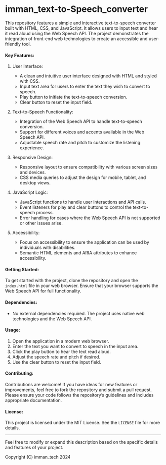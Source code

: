 # imman_text-to-Speech_converter
This repository features a simple and interactive text-to-speech converter built with HTML, CSS, and JavaScript. It allows users to input text and hear it read aloud using the Web Speech API. The project demonstrates the integration of front-end web technologies to create an accessible and user-friendly tool.


#### Key Features:
1. User Interface:
   - A clean and intuitive user interface designed with HTML and styled with CSS.
   - Input text area for users to enter the text they wish to convert to speech.
   - Play button to initiate the text-to-speech conversion.
   - Clear button to reset the input field.

2. Text-to-Speech Functionality:
   - Integration of the Web Speech API to handle text-to-speech conversion.
   - Support for different voices and accents available in the Web Speech API.
   - Adjustable speech rate and pitch to customize the listening experience.

3. Responsive Design:
   - Responsive layout to ensure compatibility with various screen sizes and devices.
   - CSS media queries to adjust the design for mobile, tablet, and desktop views.

4. JavaScript Logic:
   - JavaScript functions to handle user interactions and API calls.
   - Event listeners for play and clear buttons to control the text-to-speech process.
   - Error handling for cases where the Web Speech API is not supported or other issues arise.

5. Accessibility:
   - Focus on accessibility to ensure the application can be used by individuals with disabilities.
   - Semantic HTML elements and ARIA attributes to enhance accessibility.

#### Getting Started:
To get started with the project, clone the repository and open the `index.html` file in your web browser. Ensure that your browser supports the Web Speech API for full functionality.

#### Dependencies:
- No external dependencies required. The project uses native web technologies and the Web Speech API.

#### Usage:
1. Open the application in a modern web browser.
2. Enter the text you want to convert to speech in the input area.
3. Click the play button to hear the text read aloud.
4. Adjust the speech rate and pitch if desired.
5. Use the clear button to reset the input field.

#### Contributing:
Contributions are welcome! If you have ideas for new features or improvements, feel free to fork the repository and submit a pull request. Please ensure your code follows the repository’s guidelines and includes appropriate documentation.

#### License:
This project is licensed under the MIT License. See the `LICENSE` file for more details.

---

Feel free to modify or expand this description based on the specific details and features of your project.

Copyright (C) imman_tech 2024
